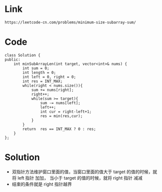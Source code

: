 # Link
    https://leetcode-cn.com/problems/minimum-size-subarray-sum/
# Code
    class Solution {
    public:
        int minSubArrayLen(int target, vector<int>& nums) {
            int sum = 0;
            int length = 0;
            int left = 0, right = 0;
            int res = INT_MAX;
            while(right < nums.size()){
                sum += nums[right];
                right++;
                while(sum >= target){
                    sum -= nums[left];
                    left++;
                    int cur = right-left+1;
                    res = min(res,cur);
                }
            }
            return  res == INT_MAX ? 0 : res;        
        }
    };
# Solution
  * 双指针方法维护窗口里面的值，当窗口里面的值大于 target 的值的时候，就将 left 指针 加加， 当小于 target 的值的时候，就将 right 指针 减减
  * 结束的条件就是 right 指针越界
